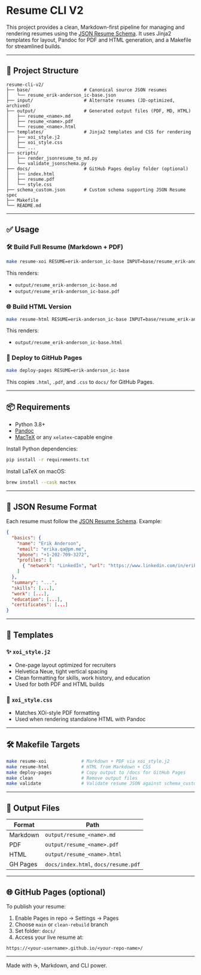 # Resume CLI V2

This project provides a clean, Markdown-first pipeline for managing and rendering resumes using the [JSON Resume Schema](https://jsonresume.org/schema/). It uses Jinja2 templates for layout, Pandoc for PDF and HTML generation, and a Makefile for streamlined builds.

---

## 📁 Project Structure

```tree
resume-cli-v2/
├── base/                    # Canonical source JSON resumes
│   └── resume_erik-anderson_ic-base.json
├── input/                   # Alternate resumes (JD-optimized, archived)
├── output/                  # Generated output files (PDF, MD, HTML)
│   ├── resume_<name>.md
│   ├── resume_<name>.pdf
│   └── resume_<name>.html
├── templates/               # Jinja2 templates and CSS for rendering
│   ├── xoi_style.j2
│   ├── xoi_style.css
│   └── ...
├── scripts/
│   ├── render_jsonresume_to_md.py
│   └── validate_jsonschema.py
├── docs/                    # GitHub Pages deploy folder (optional)
│   ├── index.html
│   ├── resume.pdf
│   └── style.css
├── schema_custom.json       # Custom schema supporting JSON Resume spec
├── Makefile
└── README.md
```

---

## ✅ Usage

### 🛠 Build Full Resume (Markdown + PDF)

```bash
make resume-xoi RESUME=erik-anderson_ic-base INPUT=base/resume_erik-anderson_ic-base.json
```

This renders:

- `output/resume_erik-anderson_ic-base.md`
- `output/resume_erik-anderson_ic-base.pdf`

### 🌐 Build HTML Version

```bash
make resume-html RESUME=erik-anderson_ic-base INPUT=base/resume_erik-anderson_ic-base.json
```

This renders:

- `output/resume_erik-anderson_ic-base.html`

### 🚀 Deploy to GitHub Pages

```bash
make deploy-pages RESUME=erik-anderson_ic-base
```

This copies `.html`, `.pdf`, and `.css` to `docs/` for GitHub Pages.

---

## 📦 Requirements

- Python 3.8+
- [Pandoc](https://pandoc.org/)
- [MacTeX](https://tug.org/mactex/) or any `xelatex`-capable engine

Install Python dependencies:

```bash
pip install -r requirements.txt
```

Install LaTeX on macOS:

```bash
brew install --cask mactex
```

---

## 📄 JSON Resume Format

Each resume must follow the [JSON Resume Schema](https://jsonresume.org/schema/). Example:

```json
{
  "basics": {
    "name": "Erik Anderson",
    "email": "erika.qa@pm.me",
    "phone": "+1-202-709-3272",
    "profiles": [
      { "network": "LinkedIn", "url": "https://www.linkedin.com/in/erikande/" }
    ]
  },
  "summary": "...",
  "skills": [...],
  "work": [...],
  "education": [...],
  "certificates": [...]
}
```

---

## 🎨 Templates

### ✨ `xoi_style.j2`

- One-page layout optimized for recruiters
- Helvetica Neue, tight vertical spacing
- Clean formatting for skills, work history, and education
- Used for both PDF and HTML builds

### 🎨 `xoi_style.css`

- Matches XOi-style PDF formatting
- Used when rendering standalone HTML with Pandoc

---

## 🛠 Makefile Targets

```bash
make resume-xoi             # Markdown + PDF via xoi_style.j2
make resume-html            # HTML from Markdown + CSS
make deploy-pages           # Copy output to /docs for GitHub Pages
make clean                  # Remove output files
make validate               # Validate resume JSON against schema_custom.json
```

---

## 🔄 Output Files

| Format   | Path                              |
|----------|-----------------------------------|
| Markdown | `output/resume_<name>.md`         |
| PDF      | `output/resume_<name>.pdf`        |
| HTML     | `output/resume_<name>.html`       |
| GH Pages | `docs/index.html`, `docs/resume.pdf` |

---

## 🌐 GitHub Pages (optional)

To publish your resume:

1. Enable Pages in repo → Settings → Pages
2. Choose `main` or `clean-rebuild` branch
3. Set folder: `docs/`
4. Access your live resume at:

```
https://<your-username>.github.io/<your-repo-name>/
```

---

Made with ☕️, Markdown, and CLI power.
